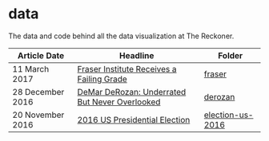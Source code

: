 # data
The data and code behind all the data visualization at The Reckoner.



| Article Date     | Headline                                 | Folder                               |
| ---------------- | ---------------------------------------- | ------------------------------------ |
| 11 March 2017    | [Fraser Institute Receives a Failing Grade](http://thereckoner.ca/fraser-institute-receives-failing-grade/) | [fraser](fraser)                     |
| 28 December 2016 | [DeMar DeRozan: Underrated But Never Overlooked](http://thereckoner.ca/demar-derozan-underrated-never-overlooked/) | [derozan](derozan)                   |
| 20 November 2016 | [2016 US Presidential Election](http://thereckoner.ca/2016-us-presidential-election-breakdown/) | [election-us-2016](election-us-2016) |

